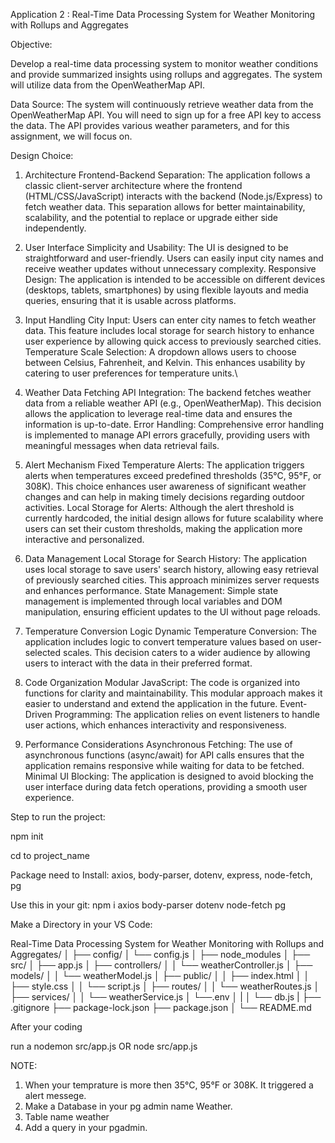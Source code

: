 Application 2 : Real-Time Data Processing System for
Weather Monitoring with Rollups and Aggregates

Objective:

Develop a real-time data processing system to monitor weather conditions and provide
summarized insights using rollups and aggregates. The system will utilize data from the
OpenWeatherMap API.

Data Source:
The system will continuously retrieve weather data from the OpenWeatherMap API. You will
need to sign up for a free API key to access the data. The API provides various weather
parameters, and for this assignment, we will focus on.

Design Choice:

1. Architecture
Frontend-Backend Separation: The application follows a classic client-server architecture where the frontend (HTML/CSS/JavaScript) interacts with the backend (Node.js/Express) to fetch weather data. This separation allows for better maintainability, scalability, and the potential to replace or upgrade either side independently.

2. User Interface
Simplicity and Usability: The UI is designed to be straightforward and user-friendly. Users can easily input city names and receive weather updates without unnecessary complexity.
Responsive Design: The application is intended to be accessible on different devices (desktops, tablets, smartphones) by using flexible layouts and media queries, ensuring that it is usable across platforms.

3. Input Handling
City Input: Users can enter city names to fetch weather data. This feature includes local storage for search history to enhance user experience by allowing quick access to previously searched cities.
Temperature Scale Selection: A dropdown allows users to choose between Celsius, Fahrenheit, and Kelvin. This enhances usability by catering to user preferences for temperature units.\

4. Weather Data Fetching
API Integration: The backend fetches weather data from a reliable weather API (e.g., OpenWeatherMap). This decision allows the application to leverage real-time data and ensures the information is up-to-date.
Error Handling: Comprehensive error handling is implemented to manage API errors gracefully, providing users with meaningful messages when data retrieval fails.

5. Alert Mechanism
Fixed Temperature Alerts: The application triggers alerts when temperatures exceed predefined thresholds (35°C, 95°F, or 308K). This choice enhances user awareness of significant weather changes and can help in making timely decisions regarding outdoor activities.
Local Storage for Alerts: Although the alert threshold is currently hardcoded, the initial design allows for future scalability where users can set their custom thresholds, making the application more interactive and personalized.

6. Data Management
Local Storage for Search History: The application uses local storage to save users' search history, allowing easy retrieval of previously searched cities. This approach minimizes server requests and enhances performance.
State Management: Simple state management is implemented through local variables and DOM manipulation, ensuring efficient updates to the UI without page reloads.

7. Temperature Conversion Logic
Dynamic Temperature Conversion: The application includes logic to convert temperature values based on user-selected scales. This decision caters to a wider audience by allowing users to interact with the data in their preferred format.

8. Code Organization
Modular JavaScript: The code is organized into functions for clarity and maintainability. This modular approach makes it easier to understand and extend the application in the future.
Event-Driven Programming: The application relies on event listeners to handle user actions, which enhances interactivity and responsiveness.

9. Performance Considerations
Asynchronous Fetching: The use of asynchronous functions (async/await) for API calls ensures that the application remains responsive while waiting for data to be fetched.
Minimal UI Blocking: The application is designed to avoid blocking the user interface during data fetch operations, providing a smooth user experience.

Step to run the project:

npm init

cd to project_name

Package need to Install:
axios, body-parser, dotenv, express, node-fetch, pg

Use this in your git:   npm i axios body-parser dotenv node-fetch pg


Make a Directory in your VS Code:

Real-Time Data Processing System for
Weather Monitoring with Rollups and Aggregates/
│
├── config/
│   └── config.js
│
├── node_modules
│
├── src/
│   ├── app.js
│   ├── controllers/
│   │   └── weatherController.js
│   ├── models/
│   │   └── weatherModel.js
│   ├── public/
│   │   ├── index.html
│   │   ├── style.css
│   │   └── script.js
│   ├── routes/
│   │   └── weatherRoutes.js
│   ├── services/
│   │   └── weatherService.js
│   └──.env
│   |
│   └── db.js
|
├── .gitignore
├── package-lock.json
├── package.json
│
└── README.md

After your coding

run a nodemon src/app.js OR node src/app.js

NOTE:

1. When your temprature is more then 35°C, 95°F or 308K. It triggered a alert messege. 
2. Make a Database in your pg admin name Weather.
3. Table name weather
4. Add a query in your pgadmin.   
